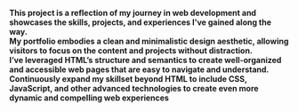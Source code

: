 <b>This project is a reflection of my journey in web development and showcases
the skills, projects, and experiences I've gained along the way.<b>
<br>
My portfolio embodies a clean and minimalistic design aesthetic, allowing
visitors to focus on the content and projects without distraction.
<br>
I’ve leveraged HTML’s structure and semantics to create well-organized and
accessible web pages that are easy to navigate and understand.
<br>
Continuously expand my skillset beyond HTML to include CSS, JavaScript, and
other advanced technologies to create even more dynamic and compelling web
experiences

